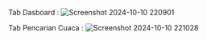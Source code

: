 Tab Dasboard : 
![Screenshot 2024-10-10 220901](https://github.com/user-attachments/assets/b65c6df1-8c45-4402-b1a1-d0da1bc338f7)

Tab Pencarian Cuaca : 
![Screenshot 2024-10-10 221028](https://github.com/user-attachments/assets/12130f33-c8b6-4924-a1bb-fa5e27744e2d)
